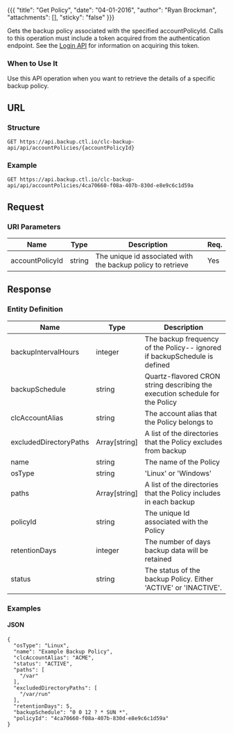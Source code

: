 {{{
  "title": "Get Policy",
  "date": "04-01-2016",
  "author": "Ryan Brockman",
  "attachments": [],
  "sticky": "false"
}}}

Gets the backup policy associated with the specified accountPolicyId. Calls to this operation must include a token acquired from the authentication endpoint. See the [Login API](../Authentication/login.md) for information on acquiring this token.

### When to Use It

Use this API operation when you want to retrieve the details of a specific backup policy.

## URL

### Structure

    GET https://api.backup.ctl.io/clc-backup-api/api/accountPolicies/{accountPolicyId}

### Example

    GET https://api.backup.ctl.io/clc-backup-api/api/accountPolicies/4ca70660-f08a-407b-830d-e8e9c6c1d59a

## Request

### URI Parameters

| Name | Type | Description | Req. |
| --- | --- | --- | --- |
| accountPolicyId | string | The unique id associated with the backup policy to retrieve | Yes |


## Response

### Entity Definition

| Name | Type | Description |
| --- | --- | --- |
| backupIntervalHours | integer | The backup frequency of the Policy-- ignored if backupSchedule is defined |
| backupSchedule | string | Quartz-flavored CRON string describing the execution schedule for the Policy |
| clcAccountAlias | string | The account alias that the Policy belongs to |
| excludedDirectoryPaths | Array[string] | A list of the directories that the Policy excludes from backup |
| name | string | The name of the Policy |
| osType | string | 'Linux' or 'Windows' |
| paths | Array[string] | A list of the directories that the Policy includes in each backup |
| policyId | string | The unique Id associated with the Policy |
| retentionDays | integer | The number of days backup data will be retained |
| status | string | The status of the backup Policy.  Either 'ACTIVE' or 'INACTIVE'. |


### Examples

#### JSON

    {
      "osType": "Linux",
      "name": "Example Backup Policy",
      "clcAccountAlias": "ACME",
      "status": "ACTIVE",
      "paths": [
        "/var"
      ],
      "excludedDirectoryPaths": [
        "/var/run"
      ],
      "retentionDays": 5,
      "backupSchedule": "0 0 12 ? * SUN *",
      "policyId": "4ca70660-f08a-407b-830d-e8e9c6c1d59a"
    }
